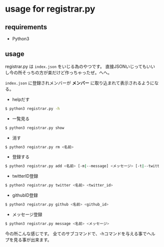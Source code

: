 usage for registrar.py
===============

requirements
---------------
- Python3

usage
---------------
registrar.py は `index.json` をいじる為のやつです。
直接JSONいじってもいいし今の所そっちの方が楽だけど作っちゃったぜ。へへ。

`index.json` に登録されメンバーが
**メンバー** に取り込まれて表示されるようになる。


- helpだす
```sh
$ python3 registrar.py -h
```

- 一覧見る
```sh
$ python3 registrar.py show
```

- 消す
```sh
$ python3 registrar.py rm <名前>
```

- 登録する
```sh
$ python3 registrar.py add <名前> [-m|--message] <メッセージ> [-t|--twitter] <twitter_id> [-g|--github] <github_id>
```

- twitterID登録
```sh
$ python3 registrar.py twitter <名前> <twitter_id>
```

- githubID登録
```sh
$ python3 registrar.py github <名前> <github_id>
```

- メッセージ登録
```sh
$ python3 registrar.py message <名前> <メッセージ>
```


今の所こんな感じです。
全てのサブコマンドで、-hコマンドを与える事でヘルプを見る事が出来ます。
